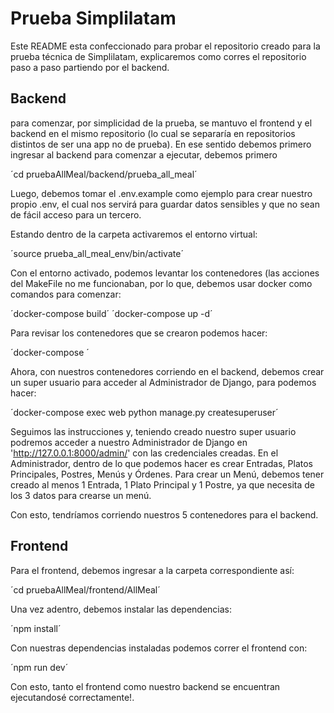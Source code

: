 # Prueba Simplilatam

Este README esta confeccionado para probar el repositorio creado para la prueba técnica de Simplilatam, explicaremos como corres el repositorio paso a paso partiendo por el backend.

## Backend

para comenzar, por simplicidad de la prueba, se mantuvo el frontend y el backend en el mismo repositorio (lo cual se separaría en repositorios distintos de ser una app no de prueba). En ese sentido debemos primero ingresar al backend para comenzar a ejecutar, debemos primero

´cd pruebaAllMeal/backend/prueba_all_meal´

Luego, debemos tomar el .env.example como ejemplo para crear nuestro propio .env, el cual nos servirá para guardar datos sensibles y que no sean de fácil acceso para un tercero.

Estando dentro de la carpeta activaremos el entorno virtual:

´source prueba_all_meal_env/bin/activate´

Con el entorno activado, podemos levantar los contenedores (las acciones del MakeFile no me funcionaban, por lo que, debemos usar docker como comandos para comenzar:

´docker-compose build´
´docker-compose up -d´

Para revisar los contenedores que se crearon podemos hacer:

´docker-compose ´

Ahora, con nuestros contenedores corriendo en el backend, debemos crear un super usuario para acceder al Administrador de Django, para podemos hacer:

´docker-compose exec web python manage.py createsuperuser´

Seguimos las instrucciones y, teniendo creado nuestro super usuario podremos acceder a nuestro Administrador de Django en 'http://127.0.0.1:8000/admin/' con las credenciales creadas.
En el Administrador, dentro de lo que podemos hacer es crear Entradas, Platos Principales, Postres, Menús y Órdenes. Para crear un Menú, debemos tener creado al menos 1 Entrada, 1 Plato Principal y 1 Postre, ya que necesita de los 3 datos para crearse un menú.

Con esto, tendríamos corriendo nuestros 5 contenedores para el backend.

## Frontend

Para el frontend, debemos ingresar a la carpeta correspondiente así:

´cd pruebaAllMeal/frontend/AllMeal´

Una vez adentro, debemos instalar las dependencias:

´npm install´

Con nuestras dependencias instaladas podemos correr el frontend con:

´npm run dev´

Con esto, tanto el frontend como nuestro backend se encuentran ejecutandosé correctamente!.
